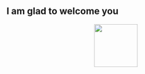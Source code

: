 ## I am glad to welcome you
<div id="header" align="center">
<img/src="file:///C:/Users/golos/OneDrive/%D0%A0%D0%B0%D0%B1%D0%BE%D1%87%D0%B8%D0%B9%20%D1%81%D1%82%D0%BE%D0%BB/%D0%9C%D0%B0%D0%BC%D0%B0/Urban%20University/%D0%9A%D0%B0%D1%80%D1%82%D0%B8%D0%BD%D0%BA%D0%B8%20%D0%B4%D0%BB%D1%8F%20%D0%9D%D0%B0%D0%B4%D0%B5%D0%B6%D0%B4%D1%8B/giphy.webp" width="100"/>
</div>
